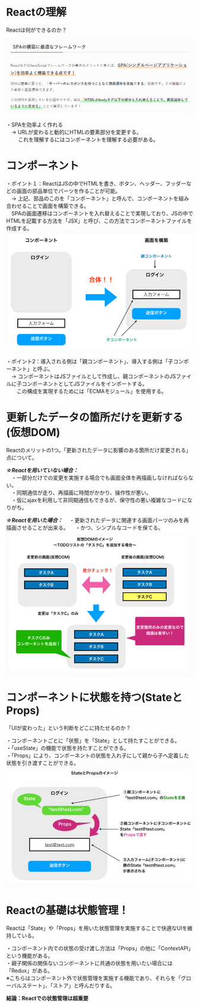 # Reactの理解
Reactは何ができるのか？   

![picture 1](../../images/1642673876036.png)  

・SPAを効率よく作れる   
　→ URLが変わると動的にHTMLの要素部分を変更する。   
　　 これを理解するにはコンポーネントを理解する必要がある。

# コンポーネント
・ポイント１：ReactはJSの中でHTMLを書き、ボタン、ヘッダー、フッダーなどの画面の部品単位でパーツを作ることが可能。   
　→ 上記、部品のこのを「コンポーネント」と呼んで、コンポーネントを組み合わせることで画面を構築できる。   
　SPAの画面遷移はコンポーネントを入れ替えることで実現しており、JSの中でHTMLを記載する方法を「JSX」と呼び、この方法でコンポーネントファイルを作成する。   
![picture 2](../../images/1642674294220.png)  

・ポイント2：導入される側は「親コンポーネント」、導入する側は「子コンポーネント」と呼ぶ。   
　→ コンポーネントはJSファイルとして作成し、親コンポーネントのJSファイルに子コンポーネントとしてJSファイルをインポートする。   
　　この構成を実現するためには「ECMAモジュール」を使用する。

# 更新したデータの箇所だけを更新する(仮想DOM)
Reactのメリットの1つ。「更新されたデータに影響のある箇所だけ変更される」点について。   

___☆Reactを用いていない場合：___   
　・一部分だけでの変更を実施する場合でも画面全体を再描画しなければならない。   
　・同期通信が走り、再描画に時間がかかり、操作性が悪い。   
　・仮にajaxを利用して非同期通信もできるが、保守性の悪い複雑なコードになりがち。

___☆Reactを用いた場合：___
　・更新されたデータに関連する画面パーツのみを再描画させることが出来る。
　・かつ、シンプルなコードを保てる。

![picture 3](../../images/1642674855420.png)  

# コンポーネントに状態を持つ(StateとProps)
「UIが変わった」という判断をどこに持たせるのか？   

・コンポーネントごとに「状態」を「State」として持たすことができる。   
・「useState」の機能で状態を持たすことができる。   
・「Props」により、コンポーネントの状態を入れ子にして親から子へ定義した状態を引き渡すことができる。   
![picture 4](../../images/1642675245728.png)  

# Reactの基礎は状態管理！
Reactは「State」や「Props」を用いた状態管理を実施することで快適なUIを維持している。   

・コンポーネント内での状態の受け渡し方法は「Props」の他に「ContextAPI」という機能がある。   
・親子関係の関係ないコンポーネントに共通の状態を用いたい場合には「Redux」がある。   
※こちらはコンポーネント外で状態管理を実施する機能であり、それらを「グローバルステート」、「ストア」と呼んだりする。   

__結論：Reactでの状態管理は超重要__
